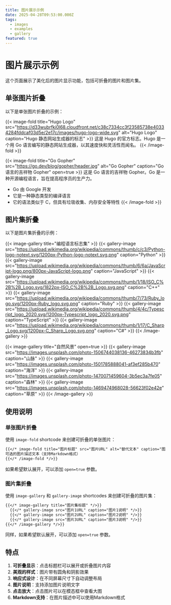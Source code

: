 ```yaml
---
title: 图片展示示例
date: 2025-04-28T09:53:00.000Z
tags:
  - images
  - examples
  - gallery
featured: true
---
```

# 图片展示示例

这个页面展示了美化后的图片显示功能，包括可折叠的图片和图片集。

## 单张图片折叠

以下是单张图片折叠的示例：

{{< image-fold title="Hugo Logo" src="https://d33wubrfki0l68.cloudfront.net/c38c7334cc3f23585738e40334284fddcaf03d5e/2e17c/images/hugo-logo-wide.svg" alt="Hugo Logo" caption="Hugo 静态网站生成器的标志" >}}
这是 Hugo 的官方标志。Hugo 是一个用 Go 语言编写的静态网站生成器，以其速度快和灵活性而闻名。
{{< /image-fold >}}

{{< image-fold title="Go Gopher" src="https://go.dev/blog/gopher/header.jpg" alt="Go Gopher" caption="Go 语言的吉祥物 Gopher" open=true >}}
这是 Go 语言的吉祥物 Gopher。Go 是一种开源编程语言，旨在提高程序员的生产力。

* Go 由 Google 开发
* 它是一种静态类型的编译语言
* 它的语法类似于 C，但具有垃圾收集、内存安全等特性
  {{< /image-fold >}}

## 图片集折叠

以下是图片集折叠的示例：

{{< image-gallery title="编程语言标志集" >}}
  {{< gallery-image src="https://upload.wikimedia.org/wikipedia/commons/thumb/c/c3/Python-logo-notext.svg/1200px-Python-logo-notext.svg.png" caption="Python" >}}
  {{< gallery-image src="https://upload.wikimedia.org/wikipedia/commons/thumb/6/6a/JavaScript-logo.png/800px-JavaScript-logo.png" caption="JavaScript" >}}
  {{< gallery-image src="https://upload.wikimedia.org/wikipedia/commons/thumb/1/18/ISO_C%2B%2B_Logo.svg/1822px-ISO_C%2B%2B_Logo.svg.png" caption="C++" >}}
  {{< gallery-image src="https://upload.wikimedia.org/wikipedia/commons/thumb/7/73/Ruby_logo.svg/1200px-Ruby_logo.svg.png" caption="Ruby" >}}
  {{< gallery-image src="https://upload.wikimedia.org/wikipedia/commons/thumb/4/4c/Typescript_logo_2020.svg/1200px-Typescript_logo_2020.svg.png" caption="TypeScript" >}}
  {{< gallery-image src="https://upload.wikimedia.org/wikipedia/commons/thumb/1/17/C_Sharp_Logo.svg/1200px-C_Sharp_Logo.svg.png" caption="C#" >}}
{{< /image-gallery >}}

{{< image-gallery title="自然风景" open=true >}}
  {{< gallery-image src="https://images.unsplash.com/photo-1506744038136-46273834b3fb" caption="山脉" >}}
  {{< gallery-image src="https://images.unsplash.com/photo-1501785888041-af3ef285b470" caption="海洋" >}}
  {{< gallery-image src="https://images.unsplash.com/photo-1470071459604-3b5ec3a7fe05" caption="森林" >}}
  {{< gallery-image src="https://images.unsplash.com/photo-1469474968028-56623f02e42e" caption="草原" >}}
{{< /image-gallery >}}

## 使用说明

### 单张图片折叠

使用 `image-fold` shortcode 来创建可折叠的单张图片：

```markdown
{{</* image-fold title="图片标题" src="图片URL" alt="替代文本" caption="图片说明" */>}}
可选的图片描述文本（支持Markdown格式）
{{</* /image-fold */>}}
```

如果希望默认展开，可以添加 `open=true` 参数。

### 图片集折叠

使用 `image-gallery` 和 `gallery-image` shortcodes 来创建可折叠的图片集：

```markdown
{{</* image-gallery title="图片集标题" */>}}
  {{</* gallery-image src="图片1URL" caption="图片1说明" */>}}
  {{</* gallery-image src="图片2URL" caption="图片2说明" */>}}
  {{</* gallery-image src="图片3URL" caption="图片3说明" */>}}
{{</* /image-gallery */>}}
```

同样，如果希望默认展开，可以添加 `open=true` 参数。

## 特点

1. **可折叠显示**：点击标题栏可以展开或折叠图片内容
2. **美观的样式**：图片带有圆角和阴影效果
3. **响应式设计**：在不同屏幕尺寸下自动调整布局
4. **图片说明**：支持添加图片说明文字
5. **点击放大**：点击图片可以在模态框中查看大图
6. **Markdown支持**：在图片描述中可以使用Markdown格式
